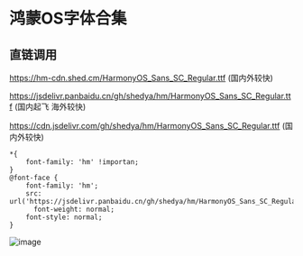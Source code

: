 鸿蒙OS字体合集
===
直链调用
-----
https://hm-cdn.shed.cm/HarmonyOS_Sans_SC_Regular.ttf (国内外较快)

https://jsdelivr.panbaidu.cn/gh/shedya/hm/HarmonyOS_Sans_SC_Regular.ttf (国内起飞 海外较快)

https://cdn.jsdelivr.com/gh/shedya/hm/HarmonyOS_Sans_SC_Regular.ttf (国内外较快)


    *{
        font-family: 'hm' !importan;
    }
    @font-face {
        font-family: 'hm';
        src: url('https://jsdelivr.panbaidu.cn/gh/shedya/hm/HarmonyOS_Sans_SC_Regular.ttf');
          font-weight: normal;
        font-style: normal;
    }  

![image](https://user-images.githubusercontent.com/53966497/153701359-9ab26e30-87df-4800-be27-214ccf559f9d.png)
